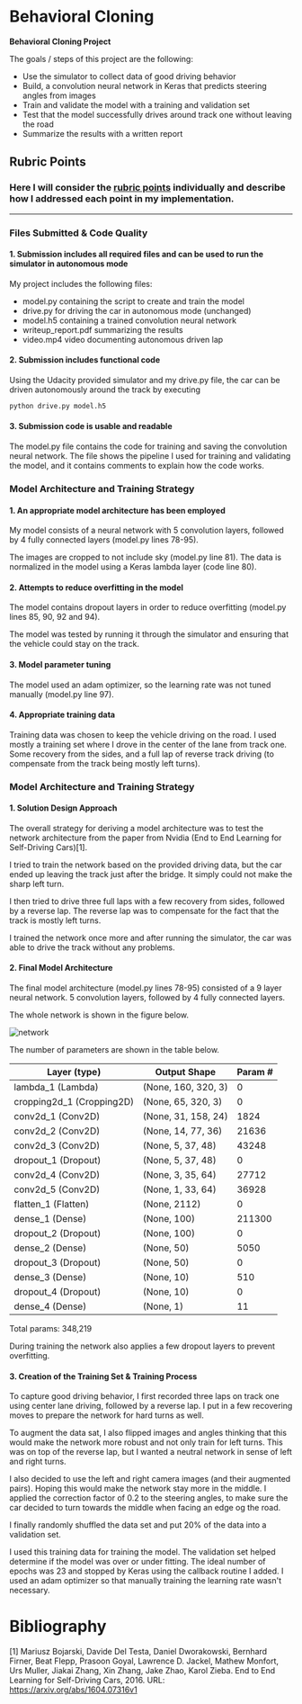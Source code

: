 # **Behavioral Cloning**

**Behavioral Cloning Project**

The goals / steps of this project are the following:
* Use the simulator to collect data of good driving behavior
* Build, a convolution neural network in Keras that predicts steering angles from images
* Train and validate the model with a training and validation set
* Test that the model successfully drives around track one without leaving the road
* Summarize the results with a written report


## Rubric Points
### Here I will consider the [rubric points](https://review.udacity.com/#!/rubrics/432/view) individually and describe how I addressed each point in my implementation.  

---
### Files Submitted & Code Quality

#### 1. Submission includes all required files and can be used to run the simulator in autonomous mode

My project includes the following files:
* model.py containing the script to create and train the model
* drive.py for driving the car in autonomous mode (unchanged)
* model.h5 containing a trained convolution neural network
* writeup_report.pdf summarizing the results
* video.mp4 video documenting autonomous driven lap

#### 2. Submission includes functional code
Using the Udacity provided simulator and my drive.py file, the car can be driven autonomously around the track by executing
```sh
python drive.py model.h5
```

#### 3. Submission code is usable and readable

The model.py file contains the code for training and saving the convolution neural network. The file shows the pipeline I used for training and validating the model, and it contains comments to explain how the code works.

### Model Architecture and Training Strategy

#### 1. An appropriate model architecture has been employed

My model consists of a neural network with 5 convolution layers, followed by 4 fully connected layers (model.py lines 78-95).

The images are cropped to not include sky (model.py line 81).
The data is normalized in the model using a Keras lambda layer (code line 80).

#### 2. Attempts to reduce overfitting in the model

The model contains dropout layers in order to reduce overfitting (model.py lines 85, 90, 92 and 94).

The model was tested by running it through the simulator and ensuring that the vehicle could stay on the track.

#### 3. Model parameter tuning

The model used an adam optimizer, so the learning rate was not tuned manually (model.py line 97).

#### 4. Appropriate training data

Training data was chosen to keep the vehicle driving on the road. I used mostly a training set where I drove in the center of the lane from track one. Some recovery from the sides, and a full lap of reverse track driving (to compensate from the track being mostly left turns).

### Model Architecture and Training Strategy

#### 1. Solution Design Approach

The overall strategy for deriving a model architecture was to test the network architecture from the paper from Nvidia (End to End Learning for Self-Driving Cars)[1].

I tried to train the network based on the provided driving data, but the car ended up leaving the track just after the bridge. It simply could not make the sharp left turn.

I then tried to drive three full laps with a few recovery from sides, followed by a reverse lap. The reverse lap was to compensate for the fact that the track is mostly left turns.

I trained the network once more and after running the simulator, the car was able to drive the track without any problems.

#### 2. Final Model Architecture

The final model architecture (model.py lines 78-95) consisted of a 9 layer neural network. 5 convolution layers, followed by 4 fully connected layers.

The whole network is shown in the figure below.

![network](./report_images/model.png "Network")

The number of parameters are shown in the table below.


| Layer (type)              | Output Shape        | Param # |
|---------------------------|---------------------|---------|
| lambda_1 (Lambda)         | (None, 160, 320, 3) | 0       |
| cropping2d_1 (Cropping2D) | (None, 65, 320, 3)  | 0       |
| conv2d_1 (Conv2D)         | (None, 31, 158, 24) | 1824    |
| conv2d_2 (Conv2D)         | (None, 14, 77, 36)  | 21636   |
| conv2d_3 (Conv2D)         | (None, 5, 37, 48)   | 43248   |
| dropout_1 (Dropout)       | (None, 5, 37, 48)   | 0       |
| conv2d_4 (Conv2D)         | (None, 3, 35, 64)   | 27712   |
| conv2d_5 (Conv2D)         | (None, 1, 33, 64)   | 36928   |
| flatten_1 (Flatten)       | (None, 2112)        | 0       |
| dense_1 (Dense)           | (None, 100)         | 211300  |
| dropout_2 (Dropout)       | (None, 100)         | 0       |
| dense_2 (Dense)           | (None, 50)          | 5050    |
| dropout_3 (Dropout)       | (None, 50)          | 0       |
| dense_3 (Dense)           | (None, 10)          | 510     |
| dropout_4 (Dropout)       | (None, 10)          | 0       |
| dense_4 (Dense)           | (None, 1)           | 11      |


Total params: 348,219

During training the network also applies a few dropout layers to prevent overfitting.


#### 3. Creation of the Training Set & Training Process

To capture good driving behavior, I first recorded three laps on track one using center lane driving, followed by a reverse lap. I put in a few recovering moves to prepare the network for hard turns as well.

To augment the data sat, I also flipped images and angles thinking that this would make the network more robust and not only train for left turns. This was on top of the reverse lap, but I wanted a neutral network in sense of left and right turns.

I also decided to use the left and right camera images (and their augmented pairs). Hoping this would make the network stay more in the middle. I applied the correction factor of 0.2 to the steering angles, to make sure the car decided to turn towards the middle when facing an edge og the road.

I finally randomly shuffled the data set and put 20% of the data into a validation set.

I used this training data for training the model. The validation set helped determine if the model was over or under fitting. The ideal number of epochs was 23 and stopped by Keras using the callback routine I added. I used an adam optimizer so that manually training the learning rate wasn't necessary.

# Bibliography
[1] Mariusz Bojarski, Davide Del Testa, Daniel Dworakowski, Bernhard Firner, Beat Flepp, Prasoon Goyal, Lawrence D. Jackel, Mathew Monfort, Urs Muller, Jiakai Zhang, Xin Zhang, Jake Zhao, Karol Zieba. End to End Learning for Self-Driving Cars, 2016. URL: https://arxiv.org/abs/1604.07316v1

